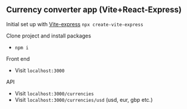 ## Currency converter app (Vite+React-Express)

Initial set up with [Vite-express](https://github.com/szymmis/vite-express) `npx create-vite-express`

Clone project and install packages

- `npm i`

Front end

- Visit `localhost:3000`

API

- Visit `localhost:3000/currencies`
- Visit `localhost:3000/currencies/usd` (usd, eur, gbp etc.)
